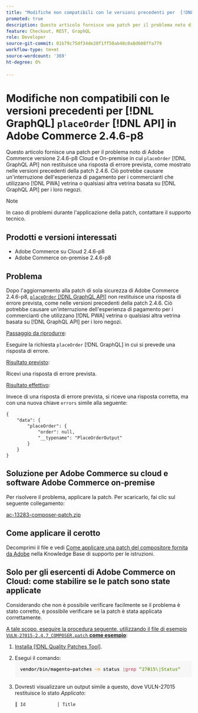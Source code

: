 ```yaml
---
title: "Modifiche non compatibili con le versioni precedenti per  [!DNL GraphQL] &grave;placeOrder&grave; [!DNL API] in Adobe Commerce 2.4.6-p8"
promoted: true
description: Questo articolo fornisce una patch per il problema noto di Adobe Commerce versione 2.4.6-p8 Cloud e On-premise in cui "placeOrder" [!DNL GraphQL API] non restituisce una risposta di errore prevista, come mostrato nelle precedenti versioni della patch 2.4.6. Ciò potrebbe causare un'interruzione dell'esperienza di pagamento per i commercianti che utilizzano PWA storefront o qualsiasi altra vetrina basata su [!DNL GraphQL API] per i loro negozi.
feature: Checkout, REST, GraphQL
role: Developer
source-git-commit: 01b79c75df34de20f1ff50ab40c0a8d608ffa779
workflow-type: tm+mt
source-wordcount: '369'
ht-degree: 0%

---
```


# Modifiche non compatibili con le versioni precedenti per [!DNL GraphQL] `placeOrder` [!DNL API] in Adobe Commerce 2.4.6-p8

Questo articolo fornisce una patch per il problema noto di Adobe Commerce versione 2.4.6-p8 Cloud e On-premise in cui `placeOrder` [!DNL GraphQL API] non restituisce una risposta di errore prevista, come mostrato nelle versioni precedenti della patch 2.4.6. Ciò potrebbe causare un&#39;interruzione dell&#39;esperienza di pagamento per i commercianti che utilizzano [!DNL PWA] vetrina o qualsiasi altra vetrina basata su [!DNL GraphQL API] per i loro negozi.

>[!NOTE]
>
>In caso di problemi durante l&#39;applicazione della patch, contattare il supporto tecnico.

## Prodotti e versioni interessati

* Adobe Commerce su Cloud 2.4.6-p8
* Adobe Commerce on-premise 2.4.6-p8

## Problema

Dopo l&#39;aggiornamento alla patch di sola sicurezza di Adobe Commerce 2.4.6-p8, [`placeOrder` [!DNL GraphQL API]](https://developer.adobe.com/commerce/webapi/graphql/schema/cart/mutations/place-order/) non restituisce una risposta di errore prevista, come nelle versioni precedenti della patch 2.4.6. Ciò potrebbe causare un&#39;interruzione dell&#39;esperienza di pagamento per i commercianti che utilizzano [!DNL PWA] vetrina o qualsiasi altra vetrina basata su [!DNL GraphQL API] per i loro negozi.

<u>Passaggio da riprodurre</u>:

Eseguire la richiesta `placeOrder` [!DNL GraphQL] in cui si prevede una risposta di errore.

<u>Risultato previsto</u>:

Ricevi una risposta di errore prevista.

<u>Risultato effettivo</u>:

Invece di una risposta di errore prevista, si riceve una risposta corretta, ma con una nuova chiave `errors` simile alla seguente:

```
{
    "data": {
        "placeOrder": {
            "order": null,
            "__typename": "PlaceOrderOutput"
        }
    }
}
```

## Soluzione per Adobe Commerce su cloud e software Adobe Commerce on-premise

Per risolvere il problema, applicare la patch.
Per scaricarlo, fai clic sul seguente collegamento:

[ac-13283-composer-patch.zip](assets/ac-13283-composer-patch.zip)

## Come applicare il cerotto

Decomprimi il file e vedi [Come applicare una patch del compositore fornita da Adobe](https://experienceleague.adobe.com/docs/commerce-knowledge-base/kb/how-to/how-to-apply-a-composer-patch-provided-by-magento.html?lang=it) nella Knowledge Base di supporto per le istruzioni.

## Solo per gli esercenti di Adobe Commerce on Cloud: come stabilire se le patch sono state applicate

Considerando che non è possibile verificare facilmente se il problema è stato corretto, è possibile verificare se la patch è stata applicata correttamente.

<u>A tale scopo, eseguire la procedura seguente, utilizzando il file di esempio `VULN-27015-2.4.7_COMPOSER.patch` **come esempio</u>**:

1. [Installa  [!DNL Quality Patches Tool]](https://experienceleague.adobe.com/docs/commerce-operations/tools/quality-patches-tool/usage.html?lang=it).
1. Esegui il comando:<br>
   ![ac-13283-tell-if-patch-apply-code](assets/cve-2024-34102-tell-if-patch-applied-code.png)
1. Dovresti visualizzare un output simile a questo, dove VULN-27015 restituisce lo stato *Applicato*:

   ```bash
   ║ Id            │ Title                                                        │ Category        │ Origin                 │ Status      │ Details                                          ║ ║ N/A           │ ../m2-hotfixes/VULN-27015-2.4.7_COMPOSER_patch.patch      │ Other           │ Local                  │ Applied     │ Patch type: Custom                                
   ```

<!-- For Step 2:
     ```bash
    vendor/bin/magento-patches -n status |grep "27015\|Status"
     ```
-->

